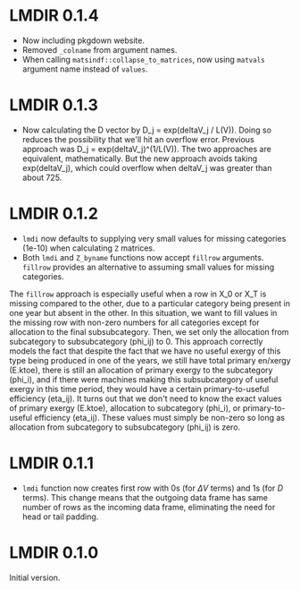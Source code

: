 # LMDIR 0.1.4

* Now including pkgdown website.
* Removed `_colname` from argument names.
* When calling `matsindf::collapse_to_matrices`, 
  now using `matvals` argument name instead of `values`.


# LMDIR 0.1.3

* Now calculating the D vector by D_j = exp(deltaV_j / L(V)).
  Doing so reduces the possibility that we'll hit an overflow error.
  Previous approach was D_j = exp(deltaV_j)^(1/L(V)).
  The two approaches are equivalent, mathematically.
  But the new approach avoids taking exp(deltaV_j), 
  which could overflow when deltaV_j was greater than about 725.


# LMDIR 0.1.2

* `lmdi` now defaults to supplying very small values for missing categories (1e-10)
  when calculating `Z` matrices.
* Both `lmdi` and `Z_byname` functions now accept `fillrow` arguments.
  `fillrow` provides an alternative to assuming small values for missing categories.

The `fillrow` approach is especially useful when a row in X_0 or X_T 
is missing compared to the other,
due to a particular category being present in one year but absent in the other.
In this situation, we want to fill values in the missing row with non-zero numbers for
all categories except for allocation to the final subsubcategory.
Then, we set only the allocation from subcategory to subsubcategory (phi_ij) to 0.
This approach correctly models the fact that
despite the fact that we have no useful exergy of this type being produced in
one of the years, we still have
total primary en/xergy (E.ktoe),
there is still an allocation of primary exergy to the subcategory (phi_i), and
if there were machines making this subsubcategory of useful exergy
in this time period, they would have a certain primary-to-useful efficiency (eta_ij).
It turns out that we don't need to know the exact values of
primary exergy (E.ktoe),
allocation to subcategory (phi_i), or
primary-to-useful efficiency (eta_ij).
These values must simply be non-zero so long as
allocation from subcategory to subsubcategory (phi_ij) is zero.


# LMDIR 0.1.1

* `lmdi` function now creates first row with 0s (for $\Delta V$ terms) and 1s (for $D$ terms).
  This change means that the outgoing data frame has same number of rows as the incoming data frame,
  eliminating the need for head or tail padding.


# LMDIR 0.1.0

Initial version.